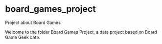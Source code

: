 # board_games_project
Project about Board Games


Welcome to the folder Board Games Project, a data project based on Board Game Geek data.

